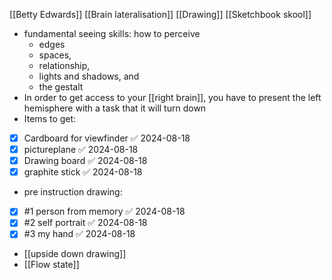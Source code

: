 [[Betty Edwards]]
[[Brain lateralisation]]
[[Drawing]]
[[Sketchbook skool]]
- fundamental seeing skills: how to perceive 
	- edges
	- spaces, 
	- relationship, 
	- lights and shadows, and 
	- the gestalt
- In order to get access to your [[right brain]], you have to present the left hemisphere with a task that it will turn down
- Items to get:
- [x] Cardboard for viewfinder ✅ 2024-08-18
- [x] pictureplane ✅ 2024-08-18
- [x] Drawing board ✅ 2024-08-18
- [x] graphite stick ✅ 2024-08-18
- pre instruction drawing:
- [x] #1 person from memory ✅ 2024-08-18
- [x] #2 self portrait ✅ 2024-08-18
- [x] #3 my hand ✅ 2024-08-18
- [[upside down drawing]]
- [[Flow state]]

